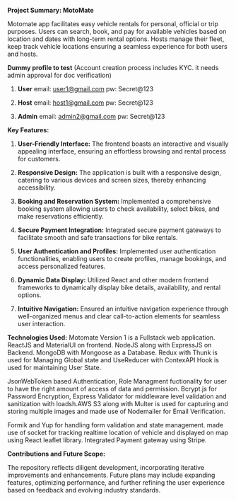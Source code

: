 **Project Summary: MotoMate**

Motomate app facilitates easy vehicle rentals for personal, official or trip purposes. Users can search, book, and pay for available vehicles based on location and dates with long-term rental options. Hosts manage their fleet, keep track vehicle locations ensuring a seamless experience for both users and hosts. 

**Dummy profile to test** (Account creation process includes KYC. it needs admin approval for doc verification)
1. **User**
email: user1@gmail.com
pw: Secret@123

2. **Host**
email: host1@gmail.com
pw: Secret@123

3. **Admin**
email: admin2@gmail.com
pw: Secret@123

**Key Features:**

1. **User-Friendly Interface:** The frontend boasts an interactive and visually appealing interface, ensuring an effortless browsing and rental process for customers.

2. **Responsive Design:** The application is built with a responsive design, catering to various devices and screen sizes, thereby enhancing accessibility.

3. **Booking and Reservation System:** Implemented a comprehensive booking system allowing users to check availability, select bikes, and make reservations efficiently.

4. **Secure Payment Integration:** Integrated secure payment gateways to facilitate smooth and safe transactions for bike rentals.

5. **User Authentication and Profiles:** Implemented user authentication functionalities, enabling users to create profiles, manage bookings, and access personalized features.

6. **Dynamic Data Display:** Utilized React and other modern frontend frameworks to dynamically display bike details, availability, and rental options.

7. **Intuitive Navigation:** Ensured an intuitive navigation experience through well-organized menus and clear call-to-action elements for seamless user interaction.

**Technologies Used:**
Motomate Version 1 is a Fullstack web application. ReactJS and MaterialUI on frontend. NodeJS along with ExpressJS on Backend. MongoDB with Mongoose as a Database. Redux with Thunk is used for Managing Global state and UseReducer with ContexAPI Hook is used for maintaining User State. 

JsonWebToken based Authentication, Role Managment fuctionality for user to have the right amount of access of data and permission. Bcrypt.js for Password Encryption, Express Validator for middleware level validation and sanitization with loadsh.AWS S3 along with Multer is used for capturing and storing multiple images and made use of Nodemailer for Email Verification.

Formik and Yup for handling form validation and state management. made use of socket for tracking realtime location of vehicle and displayed on map using React leaflet library. Integrated Payment gateway using Stripe.

**Contributions and Future Scope:**

The repository reflects diligent development, incorporating iterative improvements and enhancements. Future plans may include expanding features, optimizing performance, and further refining the user experience based on feedback and evolving industry standards.
